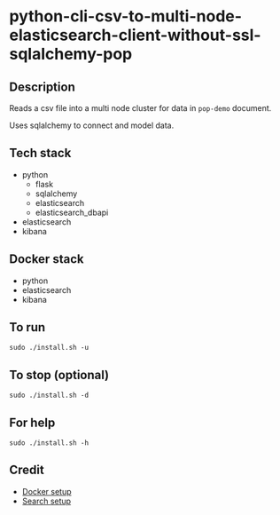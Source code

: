 # python-cli-csv-to-multi-node-elasticsearch-client-without-ssl-sqlalchemy-pop

## Description
Reads a csv file into a multi node cluster for data in `pop-demo` document.

Uses sqlalchemy to connect and model data.

## Tech stack
- python
    - flask
    - sqlalchemy
    - elasticsearch
    - elasticsearch_dbapi
- elasticsearch
- kibana

## Docker stack
- python
- elasticsearch
- kibana

## To run
`sudo ./install.sh -u`

## To stop (optional)
`sudo ./install.sh -d`

## For help
`sudo ./install.sh -h`

## Credit
- [Docker setup](https://lynn-kwong.medium.com/all-you-need-to-know-about-using-elasticsearch-in-python-b9ed00e0fdf0)
- [Search setup](https://www.elastic.co/guide/en/elasticsearch/client/python-api/master/examples.html)